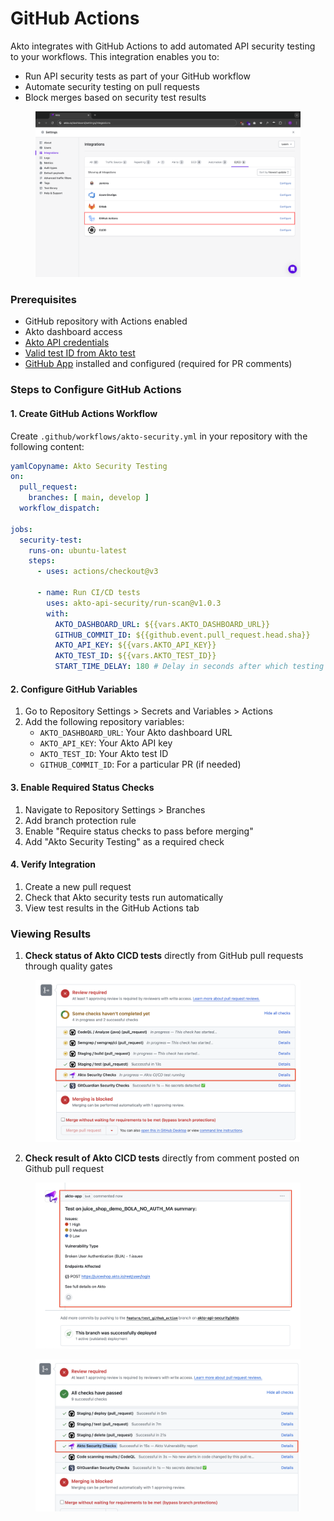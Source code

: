 # GitHub Actions

Akto integrates with GitHub Actions to add automated API security testing to your workflows. This integration enables you to:

* Run API security tests as part of your GitHub workflow
* Automate security testing on pull requests
* Block merges based on security test results

<figure><img src="../../.gitbook/assets/image (65).png" alt=""><figcaption></figcaption></figure>

### Prerequisites

* GitHub repository with Actions enabled
* Akto dashboard access
* [Akto API credentials](../how-to/get-api-credentials.md)
* [Valid test ID from Akto test](../how-to/test-id-from-akto-test.md)
* [GitHub App](create-github-app.md) installed and configured (required for PR comments)

### Steps to Configure GitHub Actions

#### 1. Create GitHub Actions Workflow

Create `.github/workflows/akto-security.yml` in your repository with the following content:

```yaml
yamlCopyname: Akto Security Testing
on:
  pull_request:
    branches: [ main, develop ]
  workflow_dispatch:

jobs:
  security-test:
    runs-on: ubuntu-latest
    steps:
      - uses: actions/checkout@v3
      
      - name: Run CI/CD tests
        uses: akto-api-security/run-scan@v1.0.3
        with:
          AKTO_DASHBOARD_URL: ${{vars.AKTO_DASHBOARD_URL}}
          GITHUB_COMMIT_ID: ${{github.event.pull_request.head.sha}}
          AKTO_API_KEY: ${{vars.AKTO_API_KEY}}
          AKTO_TEST_ID: ${{vars.AKTO_TEST_ID}}
          START_TIME_DELAY: 180 # Delay in seconds after which testing run is started, optional, default is 0
```

#### 2. Configure GitHub Variables

1. Go to Repository Settings > Secrets and Variables > Actions
2. Add the following repository variables:
   * `AKTO_DASHBOARD_URL`: Your Akto dashboard URL
   * `AKTO_API_KEY`: Your Akto API key
   * `AKTO_TEST_ID`: Your Akto test ID
   * `GITHUB_COMMIT_ID`: For a particular PR (if needed)

#### 3. Enable Required Status Checks

1. Navigate to Repository Settings > Branches
2. Add branch protection rule
3. Enable "Require status checks to pass before merging"
4. Add "Akto Security Testing" as a required check

#### 4. Verify Integration

1. Create a new pull request
2. Check that Akto security tests run automatically
3. View test results in the GitHub Actions tab

### Viewing Results

1. **Check status of Akto CICD tests** directly from GitHub pull requests through quality gates

<figure><img src="../../.gitbook/assets/image (1) (1) (1) (1) (1) (1) (1) (1) (1) (1).png" alt=""><figcaption></figcaption></figure>

2. **Check result of Akto CICD tests** directly from comment posted on Github pull request

<figure><img src="../../.gitbook/assets/image (1) (1) (1) (1) (1) (1) (1) (1) (1) (1) (1).png" alt=""><figcaption></figcaption></figure>

<figure><img src="../../.gitbook/assets/image (2) (1) (1) (1) (1) (1) (1) (1).png" alt=""><figcaption></figcaption></figure>
